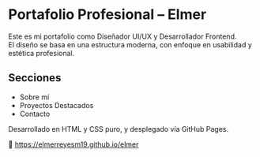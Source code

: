 # Portafolio Profesional – Elmer

Este es mi portafolio como Diseñador UI/UX y Desarrollador Frontend.  
El diseño se basa en una estructura moderna, con enfoque en usabilidad y estética profesional.

## Secciones
- Sobre mí
- Proyectos Destacados
- Contacto

Desarrollado en HTML y CSS puro, y desplegado vía GitHub Pages.

🔗 https://elmerreyesm19.github.io/elmer
